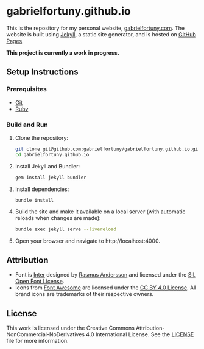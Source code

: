 # gabrielfortuny.github.io

This is the repository for my personal website, [gabrielfortuny.com](https://gabrielfortuny.com/). The website is built using [Jekyll](https://jekyllrb.com/), a static site generator, and is hosted on [GitHub Pages](https://pages.github.com/).

**This project is currently a work in progress.**

## Setup Instructions

### Prerequisites

- [Git](https://git-scm.com/)
- [Ruby](https://www.ruby-lang.org/en/documentation/installation/)

### Build and Run

1. Clone the repository:

   ```sh
   git clone git@github.com:gabrielfortuny/gabrielfortuny.github.io.git
   cd gabrielfortuny.github.io
   ```

2. Install Jekyll and Bundler:

   ```sh
   gem install jekyll bundler
   ```

3. Install dependencies:

   ```sh
   bundle install
   ```

4. Build the site and make it available on a local server (with automatic reloads when changes are made):

   ```sh
   bundle exec jekyll serve --livereload
   ```

5. Open your browser and navigate to http://localhost:4000.

## Attribution

- Font is [Inter](https://rsms.me/inter/) designed by [Rasmus Andersson](https://rsms.me/) and licensed under the [SIL Open Font License](https://openfontlicense.org/open-font-license-official-text/).
- Icons from [Font Awesome](https://fontawesome.com/) are licensed under the [CC BY 4.0 License](https://creativecommons.org/licenses/by/4.0/). All brand icons are trademarks of their respective owners.

## License

This work is licensed under the Creative Commons Attribution-NonCommercial-NoDerivatives 4.0 International License. See the [LICENSE](./LICENSE) file for more information.
